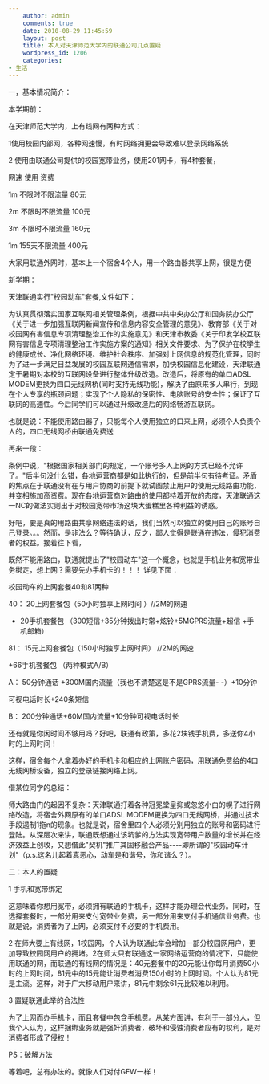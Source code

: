 ```yaml
---
    author: admin
    comments: true
    date: 2010-08-29 11:45:59
    layout: post
    title: 本人对天津师范大学内的联通公司几点置疑
    wordpress_id: 1206
    categories:
- 生活
---
```


一，基本情况简介：

本学期前：

在天津师范大学内，上有线网有两种方式：

1使用校园内部网，各种网速慢，有时网络拥更会导致难以登录网络系统

2 使用由联通公司提供的校园宽带业务，使用201网卡，有4种套餐，

网速  使用  资费  

1m 不限时不限流量 80元

2m 不限时不限流量 100元

3m 不限时不限流量 160元

1m  155天不限流量 400元

大家用联通外网时，基本上一个宿舍4个人，用一个路由器共享上网，很是方便

新学期：

天津联通实行"校园动车"套餐,文件如下：

为认真贯彻落实国家互联网相关管理条例，根据中共中央办公厅和国务院办公厅《关于进一步加强互联网新闻宣传和信息内容安全管理的意见》、教育部《关于对校园网有害信息专项清理整治工作的实施意见》和天津市教委《关于印发学校互联网有害信息专项清理整治工作实施方案的通知》相关文件要求、为了保护在校学生的健康成长、净化网络环境、维护社会秩序、加强对上网信息的规范化管理，同时为了进一步满足日益发展的校园互联网通信需求，加快校园信息化建设，天津联通定于暑期对本校的互联网设备进行整体升级改造。改造后，将原有的单口ADSL MODEM更换为四口无线网桥(同时支持无线功能)，解决了由原来多人串行，到现在个人专享的瓶颈问题；实现了个人隐私的保密性、电脑账号的安全性；保证了互联网的高速性。今后同学们可以通过升级改造后的网络畅游互联网。

也就是说：不能使用路由器了，只能每个人使用独立的口来上网，必须个人负责个人的，四口无线网桥由联通免费送

再来一段：

条例中说，"根据国家相关部门的规定，一个账号多人上网的方式已经不允许了。"后半句没什么错，各地运营商都是如此执行的，但是前半句有待考证。矛盾的焦点在于联通没有在与用户协商的前提下就试图禁止用户的使用无线路由功能，并变相施加高资费。现在各地运营商对路由的使用都持着开放的态度，天津联通这一NC的做法实则出于对校园宽带市场这块大蛋糕里各种利益的诱惑。

好吧，要是真的用路由共享网络违法的话，我们当然可以独立的使用自己的账号自己登录。。。然而，是非法么？等待确认，反之，鄙人觉得是联通在违法，侵犯消费者的权益。接着往下看，

既然不能用路由，联通就提出了"校园动车"这一个概念，也就是手机业务和宽带业务绑定，想上网？需要先办手机卡的！！！ 详见下面：  

校园动车的上网套餐40和81两种

40：  20上网套餐包（50小时独享上网时间 ）//2M的网速

+ 20手机套餐包 （300短信+35分钟拨出时常+炫铃+5MGPRS流量+超信 +手机邮箱）

81： 15元上网套餐包（150小时独享上网时间） //2M的网速

+66手机套餐包 （两种模式A/B）

A： 50分钟通话 +300M国内流量（我也不清楚这是不是GPRS流量- -）+10分钟

可视电话时长+240条短信

B： 200分钟通话+60M国内流量+10分钟可视电话时长

还有就是你闲时间不够用吗？好吧，联通有政策，多花2块钱手机费，多送你4小时的上网时间！

这样，宿舍每个人拿着办好的手机卡和相应的上网账户密码，用联通免费给的4口无线网桥设备，独立的登录链接网络上网。

借某位同学的总结：

师大路由门的起因不复杂：天津联通打着各种冠冕堂皇抑或忽悠小白的幌子进行网络改造，将宿舍外网原有的单口ADSL MODEM更换为四口无线网桥，并通过技术手段遏制1拖n的现象。也就是说，宿舍里四个人必须分别用独立的账号和密码进行登陆。从深层次来讲，联通既想通过该坑爹的方法实现宽带用户数量的增长并在经济效益上创收，又想借此"契机"推广其固移融合产品----即所谓的"校园动车计划"（p.s.这名儿起着真恶心，动车是和谐号，你和谐么？）。

二：本人的置疑

1 手机和宽带绑定 

这意味着你想用宽带，必须拥有联通的手机卡，这样才能办理会代业务。同时，在选择套餐时，一部分用来支付宽带业务费，另一部分用来支付手机通信业务费。也就是说，消费者为了上网，必须支付不必要的手机费用。

2  在师大要上有线网，1校园网，个人认为联通此举会增加一部分校园网用户，更加导致校园网用户的拥堵。2在师大只有联通这一家网络运营商的情况下，只能使用联通的网，而联通的有线网的情况是：40元套餐中的20元能让你每月消费50小时的上网时间，81元中的15元能让消费者消费150小时的上网时间。个人认为81元是主流。这样，对于广大移动用户来讲，81元中剩余61元比较难以利用。

3 置疑联通此举的合法性

为了上网而办手机卡，而且套餐中包含手机费。从某方面讲，有利于一部分人，但我个人认为，这样捆绑业务就是强奸消费者，破坏和侵蚀消费者应有的权利，是对消费者形成了侵权！

PS：破解方法

等着吧，总有办法的。就像人们对付GFW一样！

